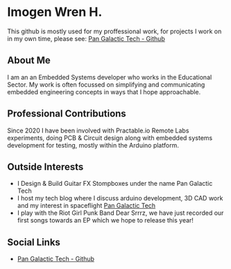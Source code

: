 # Imogen Wren H.

This github is mostly used for my proffessional work, for projects I work on in my own time, please see: [Pan Galactic Tech - Github](https://github.com/PanGalacticTech)

## About Me
I am an an Embedded Systems developer who works in the Educational Sector. My work is often focussed on simplifying and communicating embedded engineering concepts in ways that I hope approachable.


## Professional Contributions
Since 2020 I have been involved with Practable.io Remote Labs experiments, doing PCB & Circuit design along with embedded systems development for testing, mostly within the Arduino platform. 

## Outside Interests
- I Design & Build Guitar FX Stompboxes under the name Pan Galactic Tech
- I host my tech blog where I discuss arduino development, 3D CAD work and my interest in spaceflight [Pan Galactic Tech](https://PanGalacticTech.com)
- I play with the Riot Girl Punk Band Dear Srrrz, we have just recorded our first songs towards an EP which we hope to release this year!

## Social Links
- [Pan Galactic Tech - Github](https://github.com/PanGalacticTech)

